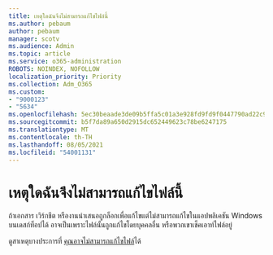 ```yaml
---
title: เหตุใดฉันจึงไม่สามารถแก้ไขไฟล์นี้
ms.author: pebaum
author: pebaum
manager: scotv
ms.audience: Admin
ms.topic: article
ms.service: o365-administration
ROBOTS: NOINDEX, NOFOLLOW
localization_priority: Priority
ms.collection: Adm_O365
ms.custom:
- "9000123"
- "5634"
ms.openlocfilehash: 5ec30beaade3de09b5ffa5c01a3e928fd9fd9f0447790ad22c98848271f11235
ms.sourcegitcommit: b5f7da89a650d2915dc652449623c78be6247175
ms.translationtype: MT
ms.contentlocale: th-TH
ms.lasthandoff: 08/05/2021
ms.locfileid: "54001131"
---
```

# <a name="why-cant-i-edit-this-file"></a>เหตุใดฉันจึงไม่สามารถแก้ไขไฟล์นี้

ถ้าเอกสาร เวิร์กชีต หรืองานนําเสนอถูกล็อกเพื่อแก้ไขแต่ไม่สามารถแก้ไขในแอปพลิเคชัน Windows บนเดสก์ท็อปได้ อาจเป็นเพราะไฟล์นั้นถูกแก้ไขโดยบุคคลอื่น หรือพวกเขาเช็คเอาท์ไฟล์อยู่

ดูสาเหตุบางประการที่ [คุณอาจไม่สามารถแก้ไขไฟล์](https://support.office.com/article/why-can-t-i-edit-this-file-97315f48-aa5e-49d3-a4ae-a14b73daf87b)ได้
